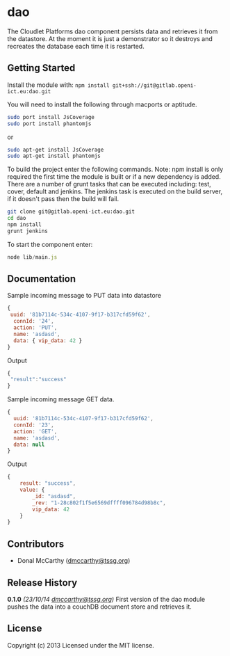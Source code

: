 # dao

The Cloudlet Platforms dao component persists data and retrieves it from the datastore. At the moment it is just a
demonstrator so it destroys and recreates the database each time it is restarted.

## Getting Started
Install the module with: `npm install git+ssh://git@gitlab.openi-ict.eu:dao.git`

You will need to install the following through macports or aptitude.

```bash
sudo port install JsCoverage
sudo port install phantomjs
```

or

```bash
sudo apt-get install JsCoverage
sudo apt-get install phantomjs
```

To build the project enter the following commands. Note: npm install is only required the first time the module is
built or if a new dependency is added. There are a number of grunt tasks that can be executed including: test, cover,
default and jenkins. The jenkins task is executed on the build server, if it doesn't pass then the build will fail.

```bash
git clone git@gitlab.openi-ict.eu:dao.git
cd dao
npm install
grunt jenkins
```

To start the component enter:

```javascript
node lib/main.js
```

## Documentation

Sample incoming message to PUT data into datastore

```javascript
{
 uuid: '81b7114c-534c-4107-9f17-b317cfd59f62',
  connId: '24',
  action: 'PUT',
  name: 'asdasd',
  data: { vip_data: 42 }
}

```

Output

```javascript
{
 "result":"success"
}
```

Sample incoming message GET data.

```javascript
{
  uuid: '81b7114c-534c-4107-9f17-b317cfd59f62',
  connId: '23',
  action: 'GET',
  name: 'asdasd',
  data: null
}
```

Output

```javascript
{
    result: "success",
    value: {
        _id: "asdasd",
        _rev: "1-28c802f1f5e6569dffff096784d98b8c",
        vip_data: 42
    }
}
```

## Contributors

* Donal McCarthy (dmccarthy@tssg.org)


## Release History
**0.1.0** *(23/10/14 dmccarthy@tssg.org)* First version of the dao module pushes the data into a couchDB document store and retrieves it.


## License
Copyright (c) 2013
Licensed under the MIT license.

